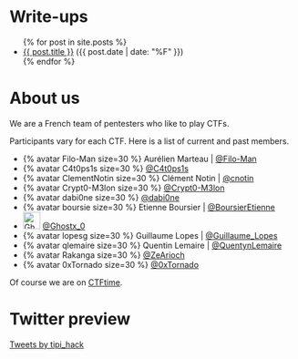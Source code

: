 # Write-ups
<ul>
  {% for post in site.posts %}
    <li>
      <a href="{{ post.url }}">{{ post.title }}</a> (<span>{{ post.date | date: "%F" }}</span>)
    </li>
  {% endfor %}
</ul>

# About us
We are a French team of pentesters who like to play CTFs.

Participants vary for each CTF. Here is a list of current and past members.
* {% avatar Filo-Man size=30 %} Aurélien Marteau \| [@Filo-Man](https://twitter.com/filoman28)
* {% avatar C4t0ps1s size=30 %} [@C4t0ps1s](https://twitter.com/C4t0ps1s)
* {% avatar ClementNotin size=30 %} Clément Notin \| [@cnotin](https://twitter.com/cnotin)
* {% avatar Crypt0-M3lon size=30 %} [@Crypt0-M3lon](https://twitter.com/Crypt0_M3lon)
* {% avatar dabi0ne size=30 %} [@dabi0ne](https://twitter.com/dabi0ne)
* {% avatar boursie size=30 %} Etienne Boursier \| [@BoursierEtienne](https://twitter.com/BoursierEtienne)
* <img class="avatar avatar-small" src="https://pbs.twimg.com/profile_images/674579005530636289/8JXLl5QS_mini.png" alt="Ghostx_0"  width="30" height="30" /> [@Ghostx_0](https://twitter.com/Ghostx_0)
* {% avatar lopesg size=30 %} Guillaume Lopes \| [@Guillaume_Lopes](https://twitter.com/Guillaume_Lopes)
* {% avatar qlemaire size=30 %} Quentin Lemaire \| [@QuentynLemaire](https://twitter.com/QuentynLemaire)
* {% avatar Rakanga size=30 %} [@ZeArioch](https://twitter.com/ZeArioch)
* {% avatar 0xTornado size=30 %} [@0xTornado](https://twitter.com/0xTornado)

Of course we are on [CTFtime](https://ctftime.org/team/24535).
# Twitter preview
<a class="twitter-timeline" data-width="500" data-height="500" data-theme="light" href="https://twitter.com/tipi_hack?ref_src=twsrc%5Etfw">Tweets by tipi_hack</a> <script async src="https://platform.twitter.com/widgets.js" charset="utf-8"></script> 
